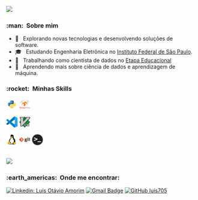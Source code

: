 
![](https://komarev.com/ghpvc/?username=luis705&color=006bed)

<h3> :man: &nbsp;Sobre mim </h3>

- 🤔 &nbsp; Explorando novas tecnologias e desenvolvendo soluções de software.
- 🎓 &nbsp; Estudando Engenharia Eletrônica no <a href="https://spo.ifsp.edu.br/">Instituto Federal de São Paulo</a>.
- 💼 &nbsp; Trabalhando como cientista de dados no <a href="https://www.etapa.com.br/pt-br">Etapa Educacional</a>
- 🌱 &nbsp; Aprendendo mais sobre ciência de dados e aprendizagem de máquina.

<h3> :rocket: &nbsp;Minhas Skills </h3>


<code><img height="30" src="https://raw.githubusercontent.com/github/explore/80688e429a7d4ef2fca1e82350fe8e3517d3494d/topics/python/python.png"></code>
<code><img height="30" src="https://raw.githubusercontent.com/github/explore/80688e429a7d4ef2fca1e82350fe8e3517d3494d/topics/tensorflow/tensorflow.png"></code>

<code><img height="30" src="https://raw.githubusercontent.com/github/explore/80688e429a7d4ef2fca1e82350fe8e3517d3494d/topics/visual-studio-code/visual-studio-code.png"></code>
<code><img height="30" src="https://raw.githubusercontent.com/github/explore/80688e429a7d4ef2fca1e82350fe8e3517d3494d/topics/vim/vim.png"></code>

<code><img height="30" src="https://raw.githubusercontent.com/github/explore/80688e429a7d4ef2fca1e82350fe8e3517d3494d/topics/linux/linux.png"></code>
<code><img height="30" src="https://raw.githubusercontent.com/github/explore/80688e429a7d4ef2fca1e82350fe8e3517d3494d/topics/git/git.png"></code>
<code><img height="30" src="https://raw.githubusercontent.com/github/explore/80688e429a7d4ef2fca1e82350fe8e3517d3494d/topics/terminal/terminal.png"></code>



<br/>

<a href="https://github.com/VanessaSwerts">
  <img height="180em" src="https://github-readme-stats.vercel.app/api?username=luis705&theme=dracula&show_icons=true" />
</a>

<br/>

<h3> :earth_americas: &nbsp;Onde me encontrar: </h3> 

[![Linkedin: Luís Otávio Amorim](https://img.shields.io/badge/-Luís%20Otávio%20Amorim-blue?style=flat-square&logo=Linkedin&logoColor=white&link=https://www.linkedin.com/in/luisotavioamorim)](https://www.linkedin.com/in/luisotavioamorim)
[![Gmail Badge](https://img.shields.io/badge/-luisotaviolamorim@gmail.com-006bed?style=flat-square&logo=Gmail&logoColor=white&link=mailto:luisotaviolamorim@gmail.com)](mailto:luisotaviolamorim@gmail.com)
[![GitHub luis705]( https://img.shields.io/github/followers/luis705?label=follow&style=social)](https://github.com/luis705)
